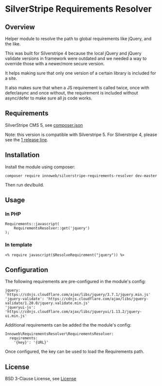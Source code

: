 # SilverStripe Requirements Resolver

## Overview

Helper module to resolve the path to global requirements like jQuery, and the like. 

This was built for Silverstripe 4 because the local jQuery and jQuery validate versions in framework were outdated and we needed a way to override those with a newer/more secure version. 

It helps making sure that only one version of a certain library is included for a site.

It also makes sure that when a JS requirement is called twice, once with defer/async and once without, the requirement is included without async/defer to make sure all js code works.

## Requirements

SilverStripe CMS 5, see [composer.json](composer.json)

Note: this version is compatible with Silverstripe 5. For Silverstripe 4, please see the [1 release line](https://github.com/xini/silverstripe-requirements-resolver/tree/1).

## Installation

Install the module using composer:

```
composer require innoweb/silverstripe-requirements-resolver dev-master
```
Then run dev/build.

## Usage

### In PHP

```
Requirements::javascript(
    RequirementsResolver::get('jquery')
);
```

### In template

```
<% require javascript($ResolveRequirement("jquery")) %>
```

## Configuration

The following requirements are pre-configured in the module's config:

```
jquery: 'https://cdnjs.cloudflare.com/ajax/libs/jquery/3.7.1/jquery.min.js'
'jquery-validate': 'https://cdnjs.cloudflare.com/ajax/libs/jquery-validate/1.20.0/jquery.validate.min.js'
'jqueryui-js': 'https://cdnjs.cloudflare.com/ajax/libs/jqueryui/1.13.2/jquery-ui.min.js'
```

Additional requirements can be added the the module's config:

```
Innoweb\RequirementsResolver\RequirementsResolver:
  requirements:
    '{key}': '{URL}'
```

Once configured, the key can be used to load the Requirements path.

## License

BSD 3-Clause License, see [License](license.md)

